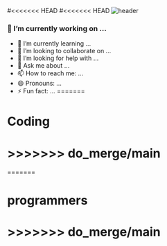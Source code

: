 #<<<<<<< HEAD
#<<<<<<< HEAD
![header](https://capsule-render.vercel.app/api?type=transparent&color=auto&height=300&section=HI&text=HEECHAN&fontSize=90)


 ### 🔭 I’m currently working on ...
- 🌱 I’m currently learning ...
- 👯 I’m looking to collaborate on ...
- 🤔 I’m looking for help with ...
- 💬 Ask me about ...
- 📫 How to reach me: ...
- 😄 Pronouns: ...
- ⚡ Fun fact: ...
=======
# Coding
# >>>>>>> do_merge/main
=======
# programmers
# >>>>>>> do_merge/main
